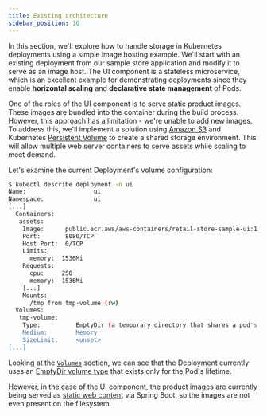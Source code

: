 ```yaml
---
title: Existing architecture
sidebar_position: 10
---
```


In this section, we'll explore how to handle storage in Kubernetes deployments using a simple image hosting example. We'll start with an existing deployment from our sample store application and modify it to serve as an image host. The UI component is a stateless microservice, which is an excellent example for demonstrating deployments since they enable **horizontal scaling** and **declarative state management** of Pods.

One of the roles of the UI component is to serve static product images. These images are bundled into the container during the build process. However, this approach has a limitation - we're unable to add new images. To address this, we'll implement a solution using [Amazon S3](https://docs.aws.amazon.com/AmazonS3/latest/userguide/Welcome.html) and Kubernetes [Persistent Volume](https://kubernetes.io/docs/concepts/storage/persistent-volumes/) to create a shared storage environment. This will allow multiple web server containers to serve assets while scaling to meet demand.

Let's examine the current Deployment's volume configuration:

```bash
$ kubectl describe deployment -n ui
Name:                   ui
Namespace:              ui
[...]
  Containers:
   assets:
    Image:      public.ecr.aws/aws-containers/retail-store-sample-ui:1.2.1
    Port:       8080/TCP
    Host Port:  0/TCP
    Limits:
      memory:  1536Mi
    Requests:
      cpu:     250
      memory:  1536Mi
    [...]
    Mounts:
      /tmp from tmp-volume (rw)
  Volumes:
   tmp-volume:
    Type:          EmptyDir (a temporary directory that shares a pod's lifetime)
    Medium:        Memory
    SizeLimit:     <unset>
[...]
```

Looking at the [`Volumes`](https://kubernetes.io/docs/concepts/storage/volumes/#emptydir-configuration-example) section, we can see that the Deployment currently uses an [EmptyDir volume type](https://kubernetes.io/docs/concepts/storage/volumes/#emptydir) that exists only for the Pod's lifetime.

However, in the case of the UI component, the product images are currently being served as [static web content](https://spring.io/blog/2013/12/19/serving-static-web-content-with-spring-boot) via Spring Boot, so the images are not even present on the filesystem.
